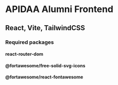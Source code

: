 # APIDAA Alumni Frontend

## React, Vite, TailwindCSS

### Required packages
#### react-router-dom
#### @fortawesome/free-solid-svg-icons
#### @fortawesome/react-fontawesome